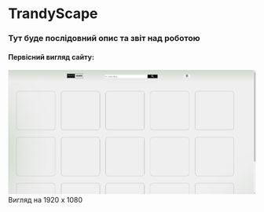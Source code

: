 # TrandyScape


### Тут буде послідовний опис та звіт над роботою

#### Первісний вигляд сайту:
![FV](https://github.com/xalleer/coolproject/blob/main/img/first-view.png?raw=true)
Вигляд на 1920 х 1080

